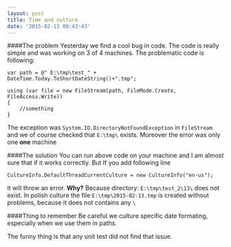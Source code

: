 ```yaml
---
layout: post
title: Time and culture
date: '2015-02-13 09:43:43'
---
```


####The problem
Yesterday we find a cool bug in code. The code is really simple and was working on 3 of 4 machines. The problematic code is following:

```
var path = @" E:\tmp\test_" + DateTime.Today.ToShortDateString()+".tmp";

using (var file = new FileStream(path, FileMode.Create, FileAccess.Write))
{
    //something
}
```

The exception was `System.IO.DirectoryNotFoundException` in `FileStream` and we of course checked that `E:\tmp\` exists. Moreover the error was only one **one** machine

####The solution
You can run above code on your machine and I am almost sure that if it works correctly. But If you add following line
```
CultureInfo.DefaultThreadCurrentCulture = new CultureInfo("en-us");
```
it will throw an error. **Why?** Because directory: `E:\tmp\test_2\13\` does not exist. In polish culture the file `E:\tmp\2015-02-13.tmp` is created without problems, because it does not contains any `\`

####Thing to remember
Be careful we culture specific date formating, especially when we use them in paths.

The funny thing is that any unit test did not find that issue. 